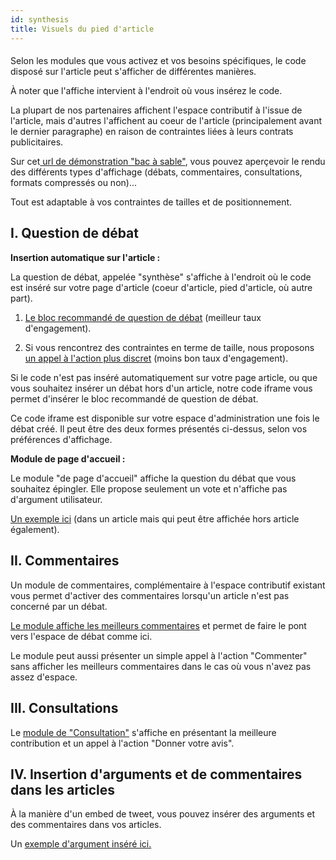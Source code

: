 ```yaml
---
id: synthesis
title: Visuels du pied d'article
---
```


#### 

Selon les modules que vous activez et vos besoins spécifiques, le code disposé sur l'article peut s'afficher de différentes manières. 

À noter que l'affiche intervient à l'endroit où vous insérez le code. 

La plupart de nos partenaires affichent l'espace contributif à l'issue de l'article, mais d'autres l'affichent au coeur de l'article (principalement avant le dernier paragraphe) en raison de contraintes liées à leurs contrats publicitaires.

Sur cet[ url de démonstration "bac à sable"](https://demo.logora.fr/synthese.html), vous pouvez aperçevoir le rendu des différents types d'affichage (débats, commentaires, consultations, formats compressés ou non)... 

Tout est adaptable à vos contraintes de tailles et de positionnement. 


## I. Question de débat

**Insertion automatique sur l'article :**

La question de débat, appelée "synthèse" s'affiche à l'endroit où le code est inséré sur votre page d'article (coeur d'article, pied d'article, où autre part).

1) [Le bloc recommandé de question de débat](https://demo.logora.fr/synthese.html) (meilleur taux d'engagement).

2) Si vous rencontrez des contraintes en terme de taille, nous proposons [un appel à l'action plus discret](https://demo.logora.fr/widget.html) (moins bon taux d'engagement).

Si le code n'est pas inséré automatiquement sur votre page article, ou que vous souhaitez insérer un débat hors d'un article, notre code iframe vous permet d'insérer le bloc recommandé de question de débat. 

Ce code iframe est disponible sur votre espace d'administration une fois le débat créé. Il peut être des deux formes présentés ci-dessus, selon vos préférences d'affichage. 

**Module de page d'accueil :**

Le module "de page d'accueil" affiche la question du débat que vous souhaitez épingler. Elle propose seulement un vote et n'affiche pas d'argument utilisateur. 

[Un exemple ici](https://demo.logora.fr/group_embed.html) (dans un article mais qui peut être affichée hors article également). 

## II. Commentaires

Un module de commentaires, complémentaire à l'espace contributif existant vous permet d'activer des commentaires lorsqu'un article n'est pas concerné par un débat.

[Le module affiche les meilleurs commentaires](https://demo.logora.fr/comments.html) et permet de faire le pont vers l'espace de débat comme ici. 

Le module peut aussi présenter un simple appel à l'action "Commenter" sans afficher les meilleurs commentaires dans le cas où vous n'avez pas assez d'espace. 

## III. Consultations

Le [module de "Consultation"](https://demo.logora.fr/consultation_embed.html) s'affiche en présentant la meilleure contribution et un appel à l'action "Donner votre avis". 

## IV. Insertion d'arguments et de commentaires dans les articles

À la manière d'un embed de tweet, vous pouvez insérer des arguments et des commentaires dans vos articles. 

Un [exemple d'argument inséré ici.](https://demo.logora.fr/argument_embed.html)
